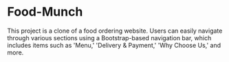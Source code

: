 # Food-Munch
This project is a clone of a food ordering website. Users can easily navigate through various sections using a Bootstrap-based navigation bar, which includes items such as 'Menu,' 'Delivery &amp; Payment,' 'Why Choose Us,' and more.
